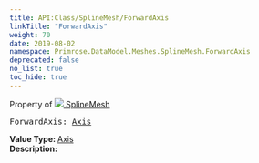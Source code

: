 ```yaml
---
title: API:Class/SplineMesh/ForwardAxis
linkTitle: "ForwardAxis"
weight: 70
date: 2019-08-02
namespace: Primrose.DataModel.Meshes.SplineMesh.ForwardAxis
deprecated: false
no_list: true
toc_hide: true
---
```

Property of <a href="/docs/api-reference/Class/SplineMesh"><img src="/icons/silk/splinemesh.png"/>&nbsp;SplineMesh</a>
<pre class="method-declaration">
ForwardAxis: <a class="type" href="/docs/api-reference/Enum/Axis">Axis</a></pre>
<b>Value Type: </b>
<a class="type" href="/docs/api-reference/Enum/Axis">Axis</a>
<br/>
<b>Description: </b>
